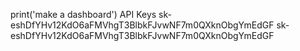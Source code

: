 print('make a dashboard')
API Keys 
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
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
